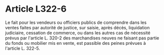 # Article L322-6

Le fait pour les vendeurs ou officiers publics de comprendre dans les ventes faites par autorité de justice, sur saisie, après décès, liquidation judiciaire, cessation de commerce, ou dans les autres cas de nécessité prévus par l'article L. 320-2 des marchandises neuves ne faisant pas partie du fonds ou mobilier mis en vente, est passible des peines prévues à l'article L. 322-5.